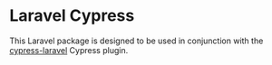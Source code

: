 # Laravel Cypress

This Laravel package is designed to be used in conjunction with the [cypress-laravel](https://github.com/NoelDeMartin/cypress-laravel) Cypress plugin.

